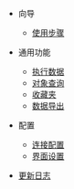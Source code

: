- 向导

  - [使用步骤](quickstart.md)
   
- 通用功能

  - [执行数据](configuration.md)
  - [对象查询](themes.md)
  - [收藏夹](plugins.md)
  - [数据导出](plugins.md)
 
- 配置

  - [连接配置](deploy.md)
  - [界面设置](helpers.md)

 
- [更新日志](changelog.md)
